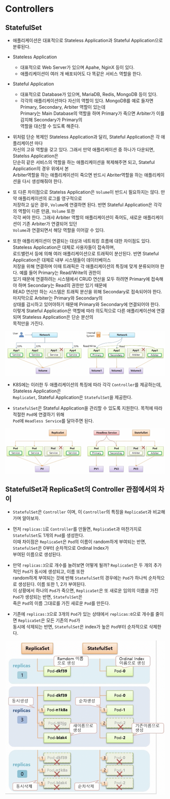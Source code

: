 # Controllers

## StatefulSet

- 애플리케이션은 대표적으로 Stateless Application과 Stateful Application으로 분류된다.

- Stateless Application

  - 대표적으로 Web Server가 있으며 Apahe, NginX 등이 있다.
  - 애플리케이션이 여러 개 배포되어도 다 똑같은 서비스 역할을 한다.

- Stateful Application

  - 대표적으로 Database가 있으며, MariaDB, Redis, MongoDB 등이 있다.
  - 각각의 애플리케이션마다 자신의 역할이 있다. MongoDB를 예로 들자면 Primary, Secondary, Arbiter 역할이 있는데  
    Primary는 Main Database의 역할을 하며 Primary가 죽으면 Arbiter가 이를 감지해 Secondary가 Primary의  
    역할을 대신할 수 있도록 해준다.

- 위처럼 단순 복제인 Stateless Application과 달리, Stateful Application은 각 애플리케이션 마다  
  자신의 고유 역할을 갖고 있다. 그래서 만약 애플리케이션 중 하나가 다운되면, Statelss Application은  
  단순히 같은 서비스의 역할을 하는 애플리케이션을 복제해주면 되고, Stateful Application의 경우 위에서 본  
  Arbiter역할을 하는 애플리케이션이 죽으면 반드시 Abriter역할을 하는 애플리케이션을 다시 생성해줘야 한다.

- 또 다른 차이점으로 Statelss Application은 `Volume`이 반드시 필요하지는 않다. 만약 애플리케이션의 로그를 영구적으로  
  저장하고 싶은 경우, `Volume`에 연결하면 된다. 반면 Stateful Application은 각각의 역할이 다른 만큼, `Volume` 또한  
  각각 써야 한다. 그래샤 Arbiter 역할의 애플리케이션이 죽어도, 새로운 애플리케이션이 기존 Arbiter가 연결되어 있던  
  `Volume`과 연결되면서 해당 역할을 이어갈 수 있다.

- 또한 애플리케이션이 연결되는 대상과 네트워킹 흐름에 대한 차이점도 있다. Stateless Application은 대체로 사용자들이 접속하며,  
  로드밸런서 등에 의해 여러 애플리케이션으로 트래픽이 분산된다. 반면 Stateful Application은 대체로 내부 시스템들이 데이터베이스  
  저장을 위해 연결하며 이때 트래픽은 각 애플리케이션의 특징에 맞게 분류되어야 한다. 예를 들어 Primary는 Read/Write의 권한이  
  있기 때문에 연결하려는 시스템에서 CRUD 연산을 모두 하려면 Primary에 접속해야 하며 Secondary는 Read의 권한만 있기 때문에  
  READ 연산만 하는 시스템은 트래픽 분산을 위해 Secondary로 접속되어야 한다. 마지막으로 Arbiter는 Primary와 Secondary의  
  상태를 감시하고 있어야하기 때문에 Primary와 Secondary에 연결되어야 한다.  
  이렇게 Stateful Application은 역할에 따라 의도적으로 다른 애플리케이션에 연결되며 Stateless Application은 단순 분산의  
  목적만을 가진다.

![picture 1](../../images/STATELESS_AND_STATEFUL_APPLICATION.png)

- K8S에는 이러한 두 애플리케이션의 특징에 따라 각각 `Controller`를 제공하는데, Stateless Application은  
  `ReplicaSet`, Stateful Application은 `StatefulSet`을 제공한다.

- `StatefulSet`은 Stateful Application을 관리할 수 있도록 지원한다. 목적에 따라 적절한 `Pod`에 연결하기 위해  
  `Pod`에 `Headless Service`를 달아주면 된다.

![picture 2](../../images/REPLICASET_STATEFULSET.png)

## StatefulSet과 ReplicaSet의 Controller 관점에서의 차이

- `StatefulSet`은 `Controller` 이며, 이 `Controller`의 특징을 `ReplicaSet`과 비교해가며 알아보자.

- 먼저 `replicas:1`로 `Controller`를 만들면, `ReplicaSet`과 마찬가지로 `StatefulSet`도 1개의 `Pod`를 생성한다.  
  이때 차이점은 `ReplicaSet`은 `Pod`의 이름이 random하게 부여되는 반면, `StatefulSet`은 0부터 순차적으로 Ordinal Index가  
  부여된 이름으로 생성된다.

- 만약 `replicas:3`으로 개수를 늘려보면 어떻게 될까? `ReplicaSet`은 두 개의 추가적인 `Pod`가 동시에 생성되고, 이름 또한  
  random하게 부여되는 것에 반해 `StatefulSet`의 경우에는 `Pod`가 하나씩 순차적으로 생성된다. 이름 또한 1, 2가 부여된다.  
  이 상황에서 하나의 `Pod`가 죽으면, `ReplicaSet`은 또 새로운 임의의 이름을 가진 `Pod`가 생성되는 반면, `StatefulSet`은  
  죽은 `Pod`의 이름 그대로를 가진 새로운 `Pod`를 만든다.

- 기존에 `replicas:3`으로 3개의 `Pod`가 있는 상태에서 `replicas:0`으로 개수를 줄이면 `ReplicaSet`은 모든 기존의 `Pod`가  
  동시에 삭제되는 반면, `StatefulSet`은 index가 높은 `Pod`부터 순차적으로 삭제한다.

![picture 3](../../images/REPLICASET_VS_STATEFULSET_POD.png)
